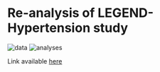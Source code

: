 # Re-analysis of LEGEND-Hypertension study
![data](https://img.shields.io/badge/Data%20extraction-4%20%2F%2040-blue)
![analyses](https://img.shields.io/badge/Analyses%20completed-0%20%2F%2040-blue)


Link available [here](https://www.thelancet.com/action/showPdf?pii=S0140-6736%2819%2932317-7)
